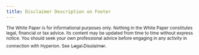```yaml
---
title: Disclaimer Description on Footer
---
```


<sub>The White Paper is for informational purposes only. Nothing in the White Paper constitutes legal, financial or tax advice. Its content may be updated from time to time without express notice. You should seek your own professional advice before engaging in any activity in connection with Hyperion. See</sub> [<sub>Legal Disclaimer</sub>](https://docs.hyperion.xyz/legal-and-compliance/legal-disclaimer)<sub>.</sub>
